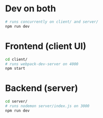 # Dev on both

```bash
# runs concurrently on client/ and server/
npm run dev
```

# Frontend (client UI)

```bash
cd client/
# runs webpack-dev-server on 4000
npm start
```


# Backend (server)

```bash
cd server/
# runs nodemon server/index.js on 3000
npm run dev
```